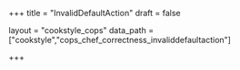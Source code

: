 +++
title = "InvalidDefaultAction"
draft = false

layout = "cookstyle_cops"
data_path = ["cookstyle","cops_chef_correctness_invaliddefaultaction"]

+++

<!-- The content of this page is automatically generated from the
cops_chef_correctness_invaliddefaultaction.yml file in github.com/chef/cookstyle/blob/master/docs-chef-io/data/cookstyle/. -->

